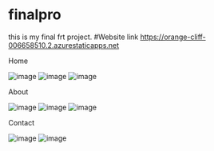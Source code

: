 # finalpro
this is my final frt project.
#Website link https://orange-cliff-006658510.2.azurestaticapps.net

Home

![image](https://user-images.githubusercontent.com/118900668/204804519-22f684a7-b5bb-43e3-958a-729fb8b9d53f.png)
![image](https://user-images.githubusercontent.com/118900668/204804577-c4b75b6a-f878-459d-9680-a9f0ae57ee9b.png)
![image](https://user-images.githubusercontent.com/118900668/204804630-bbe8b897-20f4-44f6-a312-94a6179275cb.png)

About

![image](https://user-images.githubusercontent.com/118900668/204804711-d6561a58-8a2a-46f4-a8d7-3dda5026a1ae.png)
![image](https://user-images.githubusercontent.com/118900668/204804753-fafebe81-2b8d-474f-b410-7c29f0288c6e.png)
![image](https://user-images.githubusercontent.com/118900668/204804804-285f42e2-4d4e-461f-960e-d243d0e9be11.png)

Contact

![image](https://user-images.githubusercontent.com/118900668/204804890-1e6ad556-409b-413c-8a9c-f1cc52dd0be3.png)
![image](https://user-images.githubusercontent.com/118900668/204804919-b432f83d-37e3-4eb6-a812-909f8486cd5c.png)


